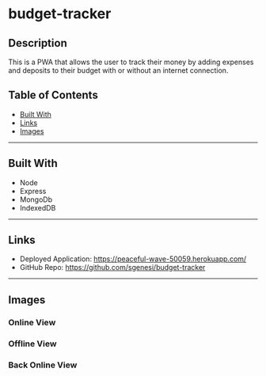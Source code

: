 # budget-tracker

## Description

This is a PWA that allows the user to track their money by adding expenses and deposits to their budget with or without an internet connection.

## Table of Contents
* [Built With](#built-with)
* [Links](#links)
* [Images](#images)
---

## Built With

* Node
* Express
* MongoDb
* IndexedDB
---

## Links
* Deployed Application: https://peaceful-wave-50059.herokuapp.com/ 
* GitHub Repo: https://github.com/sgenesi/budget-tracker
---

## Images

### Online View

### Offline View

### Back Online View

